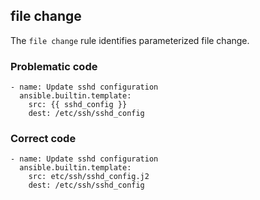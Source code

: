 ## file change
The `file change` rule identifies parameterized file change.

### Problematic code

```
- name: Update sshd configuration
  ansible.builtin.template:
    src: {{ sshd_config }}
    dest: /etc/ssh/sshd_config
```
### Correct code

```
- name: Update sshd configuration
  ansible.builtin.template:
    src: etc/ssh/sshd_config.j2
    dest: /etc/ssh/sshd_config
```